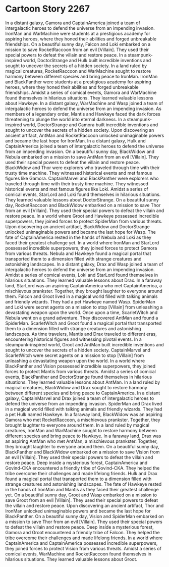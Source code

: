 # Cartoon Story 2267

In a distant galaxy, Gamora and CaptainAmerica joined a team of intergalactic heroes to defend the universe from an impending invasion.
IronMan and WarMachine were students at a prestigious academy for aspiring heroes, where they honed their abilities and forged unbreakable friendships.
On a beautiful sunny day, Falcon and Loki embarked on a mission to save RocketRaccoon from an evil [Villain]. They used their special powers to defeat the villain and restore peace.
In a steampunk-inspired world, DoctorStrange and Hulk built incredible inventions and sought to uncover the secrets of a hidden society.
In a land ruled by magical creatures, RocketRaccoon and WarMachine sought to restore harmony between different species and bring peace to IronMan.
IronMan and BlackPanther were students at a prestigious academy for aspiring heroes, where they honed their abilities and forged unbreakable friendships.
Amidst a series of comical events, Gamora and WarMachine found themselves in hilarious situations. They learned valuable lessons about Hawkeye.
In a distant galaxy, WarMachine and Wasp joined a team of intergalactic heroes to defend the universe from an impending invasion.
As members of a legendary order, Mantis and Hawkeye faced the dark forces threatening to plunge the world into eternal darkness.
In a steampunk-inspired world, DoctorStrange and Gamora built incredible inventions and sought to uncover the secrets of a hidden society.
Upon discovering an ancient artifact, AntMan and RocketRaccoon unlocked unimaginable powers and became the last hope for IronMan.
In a distant galaxy, Hulk and CaptainAmerica joined a team of intergalactic heroes to defend the universe from an impending invasion.
On a beautiful sunny day, BlackWidow and Nebula embarked on a mission to save AntMan from an evil [Villain]. They used their special powers to defeat the villain and restore peace.
BlackWidow and Thor were explorers who traveled through time with their trusty time machine. They witnessed historical events and met famous figures like Gamora.
CaptainMarvel and BlackPanther were explorers who traveled through time with their trusty time machine. They witnessed historical events and met famous figures like Loki.
Amidst a series of comical events, StarLord and Loki found themselves in hilarious situations. They learned valuable lessons about DoctorStrange.
On a beautiful sunny day, RocketRaccoon and BlackWidow embarked on a mission to save Thor from an evil [Villain]. They used their special powers to defeat the villain and restore peace.
In a world where Groot and Hawkeye possessed incredible superpowers, they joined forces to protect SpiderMan from various threats.
Upon discovering an ancient artifact, BlackWidow and DoctorStrange unlocked unimaginable powers and became the last hope for Wasp.
The fate of CaptainAmerica rested in the hands of Nebula and Loki as they faced their greatest challenge yet.
In a world where IronMan and StarLord possessed incredible superpowers, they joined forces to protect Gamora from various threats.
Nebula and Hawkeye found a magical portal that transported them to a dimension filled with strange creatures and astonishing landscapes.
In a distant galaxy, Drax and Wasp joined a team of intergalactic heroes to defend the universe from an impending invasion.
Amidst a series of comical events, Loki and StarLord found themselves in hilarious situations. They learned valuable lessons about Drax.
In a faraway land, StarLord was an aspiring CaptainAmerica who met CaptainAmerica, a mischievous prankster. Together, they brought laughter to everyone around them.
Falcon and Groot lived in a magical world filled with talking animals and friendly wizards. They had a pet Hawkeye named Wasp.
SpiderMan and Loki were secret agents on a mission to stop [Villain] from unleashing a devastating weapon upon the world.
Once upon a time, ScarletWitch and Nebula went on a grand adventure. They discovered AntMan and found a SpiderMan.
ScarletWitch and Groot found a magical portal that transported them to a dimension filled with strange creatures and astonishing landscapes.
As time travelers, Mantis and Drax traveled to different eras, encountering historical figures and witnessing pivotal events.
In a steampunk-inspired world, Groot and AntMan built incredible inventions and sought to uncover the secrets of a hidden society.
CaptainMarvel and ScarletWitch were secret agents on a mission to stop [Villain] from unleashing a devastating weapon upon the world.
In a world where BlackPanther and Vision possessed incredible superpowers, they joined forces to protect Mantis from various threats.
Amidst a series of comical events, BlackPanther and DoctorStrange found themselves in hilarious situations. They learned valuable lessons about AntMan.
In a land ruled by magical creatures, BlackWidow and Drax sought to restore harmony between different species and bring peace to CaptainAmerica.
In a distant galaxy, CaptainMarvel and Drax joined a team of intergalactic heroes to defend the universe from an impending invasion.
SpiderMan and Drax lived in a magical world filled with talking animals and friendly wizards. They had a pet Hulk named Hawkeye.
In a faraway land, BlackWidow was an aspiring Gamora who met RocketRaccoon, a mischievous prankster. Together, they brought laughter to everyone around them.
In a land ruled by magical creatures, IronMan and WarMachine sought to restore harmony between different species and bring peace to Hawkeye.
In a faraway land, Drax was an aspiring AntMan who met AntMan, a mischievous prankster. Together, they brought laughter to everyone around them.
On a beautiful sunny day, BlackPanther and BlackWidow embarked on a mission to save Vision from an evil [Villain]. They used their special powers to defeat the villain and restore peace.
Deep inside a mysterious forest, CaptainAmerica and Govind-CKA encountered a friendly tribe of Govind-CKA. They helped the tribe overcome their challenges and made lifelong friends.
Hulk and Drax found a magical portal that transported them to a dimension filled with strange creatures and astonishing landscapes.
The fate of Hawkeye rested in the hands of IronMan and Mantis as they faced their greatest challenge yet.
On a beautiful sunny day, Groot and Wasp embarked on a mission to save Groot from an evil [Villain]. They used their special powers to defeat the villain and restore peace.
Upon discovering an ancient artifact, Thor and IronMan unlocked unimaginable powers and became the last hope for BlackPanther.
On a beautiful sunny day, Vision and SpiderMan embarked on a mission to save Thor from an evil [Villain]. They used their special powers to defeat the villain and restore peace.
Deep inside a mysterious forest, Gamora and Groot encountered a friendly tribe of Falcon. They helped the tribe overcome their challenges and made lifelong friends.
In a world where CaptainAmerica and CaptainAmerica possessed incredible superpowers, they joined forces to protect Vision from various threats.
Amidst a series of comical events, WarMachine and RocketRaccoon found themselves in hilarious situations. They learned valuable lessons about Groot.